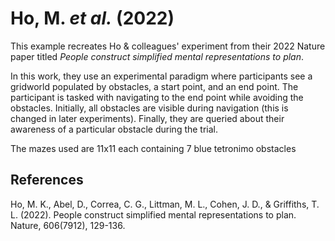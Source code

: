 # Ho, M. *et al.* (2022)

This example recreates Ho & colleagues' experiment from their 2022 Nature paper titled *People construct simplified mental representations to plan*.

In this work, they use an experimental paradigm where participants see a gridworld populated by obstacles, a start point, and an end point. The participant is tasked with navigating to the end point while avoiding the obstacles. Initially, all obstacles are visible during navigation (this is changed in later experiments). Finally, they are queried about their awareness of a particular obstacle during the trial.

The mazes used are 11x11 each containing 7 blue tetronimo obstacles

## References

Ho, M. K., Abel, D., Correa, C. G., Littman, M. L., Cohen, J. D., & Griffiths, T. L. (2022). People construct simplified mental representations to plan. Nature, 606(7912), 129-136.